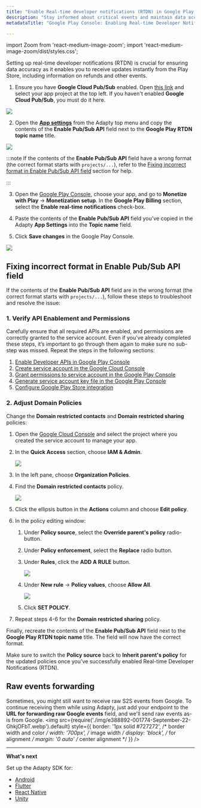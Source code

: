 ```yaml
---
title: "Enable Real-time developer notifications (RTDN) in Google Play Console"
description: "Stay informed about critical events and maintain data accuracy by enabling Real-time Developer Notifications (RTDN) in the Google Play Console for Adapty. Learn how to set up RTDN to receive instant updates about refunds and other important events from the Play Store"
metadataTitle: "Google Play Console: Enabling Real-time Developer Notifications (RTDN) for Adapty"

---
```


import Zoom from 'react-medium-image-zoom';
import 'react-medium-image-zoom/dist/styles.css';

Setting up real-time developer notifications (RTDN) is crucial for ensuring data accuracy as it enables you to receive updates instantly from the Play Store, including information on refunds and other events.

1. Ensure you have **Google Cloud Pub/Sub** enabled. Open [this link](https://console.cloud.google.com/apis/enableflow) and select your app project at the top left. If you haven't enabled **Google Cloud Pub/Sub**, you must do it here.

<Zoom>
  <img src={require('./img/pubsub.webp').default}
  style={{
    border: '1px solid #727272', /* border width and color */
    width: '700px', /* image width */
    display: 'block', /* for alignment */
    margin: '0 auto' /* center alignment */
  }}
/>
</Zoom>

2. Open the [**App settings**](https://app.adapty.io/settings/android-sdk) from the Adapty top menu and copy the contents of the **Enable Pub/Sub API** field next to the **Google Play RTDN topic name** title.

   

<Zoom>
  <img src={require('./img/a72ff2d-copy_topic.webp').default}
  style={{
    border: '1px solid #727272', /* border width and color */
    width: '700px', /* image width */
    display: 'block', /* for alignment */
    margin: '0 auto' /* center alignment */
  }}
/>
</Zoom>

<p> </p>

:::note
If the contents of the **Enable Pub/Sub API** field have a wrong format (the correct format starts with `projects/...`), refer to the [Fixing incorrect format in Enable Pub/Sub API field](enable-real-time-developer-notifications-rtdn#fixing-incorrect-format-in-enable-pubsub-api-field) section for help.

:::

3. Open the [Google Play Console](https://play.google.com/console/), choose your app, and go to **Monetize with Play** -> **Monetization setup**. In the **Google Play Billing** section, select the **Enable real-time notifications** check-box.

4. Paste the contents of the **Enable Pub/Sub API** field you've copied in the Adapty **App Settings** into the **Topic name** field.
5. Click **Save changes** in the Google Play Console.

<Zoom>
  <img src={require('./img/e55ba0e-paste_topic_name.webp').default}
  style={{
    border: '1px solid #727272', /* border width and color */
    width: '700px', /* image width */
    display: 'block', /* for alignment */
    margin: '0 auto' /* center alignment */
  }}
/>
</Zoom>

## Fixing incorrect format in Enable Pub/Sub API field

If the contents of the **Enable Pub/Sub API** field are in the wrong format (the correct format starts with `projects/...`), follow these steps to troubleshoot and resolve the issue:

### 1. Verify API Enablement and Permissions

Carefully ensure that all required APIs are enabled, and permissions are correctly granted to the service account. Even if you've already completed these steps, it’s important to go through them again to make sure no sub-step was missed. Repeat the steps in the following sections:

1. [Enable Developer APIs in Google Play Console](enabling-of-devepoler-api)
2. [Create service account in the Google Cloud Console](create-service-account)
3. [Grant permissions to service account in the Google Play Console](grant-permissions-to-service-account)
4. [Generate service account key file in the Google Play Console](create-service-account-key-file)
5. [Configure Google Play Store integration](google-play-store-connection-configuration)

### 2. Adjust Domain Policies

Change the **Domain restricted contacts** and **Domain restricted sharing** policies:

1. Open the [Google Cloud Console](https://console.cloud.google.com/) and select the project where you created the service account to manage your app.
2. In the **Quick Access** section, choose **IAM & Admin**. 

   <Zoom>
     <img src={require('./img/google-cloud-IAM-and-Admin.webp').default}
     style={{
       border: '1px solid #727272', /* border width and color */
       width: '700px', /* image width */
       display: 'block', /* for alignment */
       margin: '0 auto' /* center alignment */
     }}
   />
   </Zoom>

3. In the left pane, choose **Organization Policies**. 
4. Find the **Domain restricted contacts** policy.

   <Zoom>
     <img src={require('./img/google-cloud-policy-action.webp').default}
     style={{
       border: '1px solid #727272', /* border width and color */
       width: '700px', /* image width */
       display: 'block', /* for alignment */
       margin: '0 auto' /* center alignment */
     }}
   />
   </Zoom> 

5. Click the ellipsis button in the **Actions** column and choose **Edit policy**.
6. In the policy editing window:
   1. Under **Policy source**, select the **Override parent's policy** radio-button.
   2. Under **Policy enforcement**, select the **Replace** radio button.
   3. Under **Rules**, click the **ADD A RULE** button.

      <Zoom>
        <img src={require('./img/google-cloud-edit-policy.webp').default}
        style={{
          border: '1px solid #727272', /* border width and color */
          width: '700px', /* image width */
          display: 'block', /* for alignment */
          margin: '0 auto' /* center alignment */
        }}
      />
      </Zoom>

   4. Under **New rule** -> **Policy values**, choose **Allow All**.

      <Zoom>
        <img src={require('./img/google-cloud-allow-all-policy.webp').default}
        style={{
          border: '1px solid #727272', /* border width and color */
          width: '700px', /* image width */
          display: 'block', /* for alignment */
          margin: '0 auto' /* center alignment */
        }}
      />
      </Zoom>

   5. Click **SET POLICY**.
7. Repeat steps 4-6 for the **Domain restricted sharing** policy.

Finally, recreate the contents of the **Enable Pub/Sub API** field next to the **Google Play RTDN topic name** title. The field will now have the correct format.

Make sure to switch the **Policy source** back to **Inherit parent's policy** for the updated policies once you've successfully enabled Real-time Developer Notifications (RTDN).

## Raw events forwarding

Sometimes, you might still want to receive raw S2S events from Google. To continue receiving them while using Adapty, just add your endpoint to the **URL for forwarding raw Google events** field, and we'll send raw events as-is from Google.
<Zoom>
<img src={require('./img/e388892-001774-September-22-GhkjOFbT.webp').default}
style={{
border: '1px solid #727272', /* border width and color */
width: '700px', /* image width */
display: 'block', /* for alignment */
margin: '0 auto' /* center alignment */
}}
/>
</Zoom>

---
**What's next**

Set up the Adapty SDK for:

- [Android](sdk-installation-android)
- [Flutter](sdk-installation-flutter)
- [React Native](sdk-installation-reactnative)
- [Unity](sdk-installation-unity)